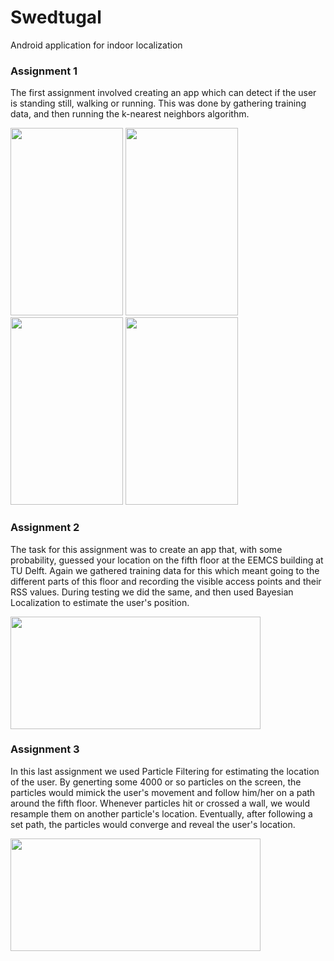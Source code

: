 # Swedtugal
Android application for indoor localization

### Assignment 1
The first assignment involved creating an app which can detect if the user is standing still, walking or running. This was done by gathering training data, and then running the k-nearest neighbors algorithm.

<img src="https://user-images.githubusercontent.com/16941618/66563071-46927500-eb5d-11e9-935c-73df255e2915.png" width="180" height="300"> <img src="https://user-images.githubusercontent.com/16941618/66562855-c9ff9680-eb5c-11e9-9447-60d1eb23afdb.png" width="180" height="300"> <img src="https://user-images.githubusercontent.com/16941618/66563094-5316cd80-eb5d-11e9-903b-871494ef02d4.png" width="180" height="300"> <img src="https://user-images.githubusercontent.com/16941618/66563121-60cc5300-eb5d-11e9-9911-4b249bbf389e.png" width="180" height="300">

### Assignment 2
The task for this assignment was to create an app that, with some probability, guessed your location on the fifth floor at the EEMCS building at TU Delft. Again we gathered training data for this which meant going to the different parts of this floor and recording the visible access points and their RSS values. During testing we did the same, and then used Bayesian Localization to estimate the user's position.

<img src="https://user-images.githubusercontent.com/16941618/66563272-bc96dc00-eb5d-11e9-8461-82ad387eb266.png" width="400" height="180">

### Assignment 3
In this last assignment we used Particle Filtering for estimating the location of the user. By generting some 4000 or so particles on the screen, the particles would mimick the user's movement and follow him/her on a path around the fifth floor. Whenever particles hit or crossed a wall, we would resample them on another particle's location. Eventually, after following a set path, the particles would converge and reveal the user's location.

<img src="https://user-images.githubusercontent.com/16941618/66563346-e3eda900-eb5d-11e9-9679-25c27bc3a28a.png" width="400" height="180">

